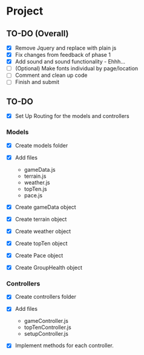 # Project

## TO-DO (Overall)
- [x] Remove Jquery and replace with plain js
- [x] Fix changes from feedback of phase 1
- [x] Add sound and sound functionality - Ehhh...
- [ ] (Optional) Make fonts individual by page/location
- [ ] Comment and clean up code
- [ ] Finish and submit

## TO-DO 

- [x] Set Up Routing for the models and controllers

### Models
- [x] Create models folder
- [x] Add files
    - gameData.js
    - terrain.js
    - weather.js
    - topTen.js
    - pace.js
- [x] Create gameData object
- [x] Create terrain object
- [x] Create weather object
- [x] Create topTen object
- [x] Create Pace object
- [x] Create GroupHealth object
    

### Controllers
- [x] Create controllers folder
- [x] Add files
    - gameController.js
    - topTenController.js
    - setupController.js
- [x] Implement methods for each controller.



